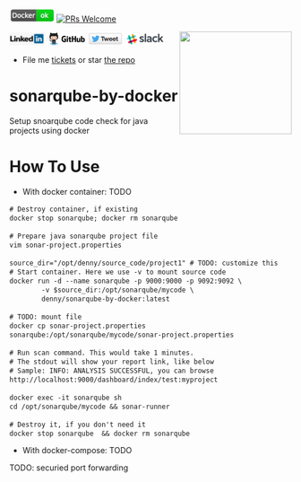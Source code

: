 [![Docker](https://raw.githubusercontent.com/USDevOps/mywechat-slack-group/master/images/docker.png)](https://hub.docker.com/r/denny/sonarqube-by-docker) [![PRs Welcome](https://img.shields.io/badge/PRs-welcome-brightgreen.svg)](http://makeapullrequest.com)

[![LinkedIn](https://raw.githubusercontent.com/USDevOps/mywechat-slack-group/master/images/linkedin.png)](https://www.linkedin.com/in/dennyzhang001) [![Github](https://raw.githubusercontent.com/USDevOps/mywechat-slack-group/master/images/github.png)](https://github.com/DennyZhang) [![Twitter](https://raw.githubusercontent.com/USDevOps/mywechat-slack-group/master/images/twitter.png)](https://twitter.com/dennyzhang001) [![Slack](https://raw.githubusercontent.com/USDevOps/mywechat-slack-group/master/images/slack.png)](https://goo.gl/ozDDyL)
<a href="https://github.com/DennyZhang?tab=followers"><img align="right" width="200" height="183" src="https://www.dennyzhang.com/wp-content/uploads/denny/watermark/github.png" /></a>

- File me [tickets](https://github.com/DennyZhang/sonarqube-by-docker/issues) or star [the repo](https://github.com/DennyZhang/sonarqube-by-docker)

# sonarqube-by-docker
Setup snoarqube code check for java projects using docker

# How To Use

- With docker container: TODO

```
# Destroy container, if existing
docker stop sonarqube; docker rm sonarqube

# Prepare java sonarqube project file
vim sonar-project.properties

source_dir="/opt/denny/source_code/project1" # TODO: customize this
# Start container. Here we use -v to mount source code
docker run -d --name sonarqube -p 9000:9000 -p 9092:9092 \
        -v $source_dir:/opt/sonarqube/mycode \
        denny/sonarqube-by-docker:latest

# TODO: mount file
docker cp sonar-project.properties sonarqube:/opt/sonarqube/mycode/sonar-project.properties

# Run scan command. This would take 1 minutes.
# The stdout will show your report link, like below
# Sample: INFO: ANALYSIS SUCCESSFUL, you can browse http://localhost:9000/dashboard/index/test:myproject

docker exec -it sonarqube sh
cd /opt/sonarqube/mycode && sonar-runner

# Destroy it, if you don't need it
docker stop sonarqube  && docker rm sonarqube
```

- With docker-compose: TODO

TODO: securied port forwarding
